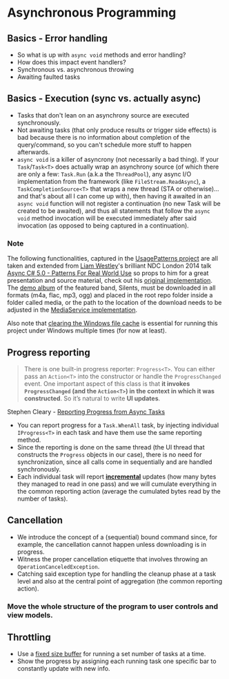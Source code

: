 # Asynchronous Programming

## Basics - Error handling

* So what is up with `async void` methods and error handling?
* How does this impact event handlers?
* Synchronous vs. asynchronous throwing
* Awaiting faulted tasks

## Basics - Execution (sync vs. actually async)

* Tasks that don't lean on an asynchrony source are executed synchronously.
* Not awaiting tasks (that only produce results or trigger side effects) is bad because there is no information about completion of the query/command, so you can't schedule more stuff to happen afterwards.
* `async void` is a killer of asyncrony (not necessarily a bad thing). If your `Task`/`Task<T>` does actually wrap an asynchrony source (of which there are only a few: `Task.Run` (a.k.a the `ThreadPool`), any async I/O implementation from the framework (like `FileStream.ReadAsync`), a `TaskCompletionSource<T>` that wraps a new thread (STA or otherwise)... and that's about all I can come up with), then having it awaited in an `async void` function will not register a continuation (no new Task will be created to be awaited), and thus all statements that follow the `async void` method invocation will be executed immediately after said invocation (as opposed to being captured in a continuation).

### Note

The following functionalities, captured in the [UsagePatterns project] are all taken and extended from [Liam Westley]'s brilliant NDC London 2014 talk [Async C# 5.0 - Patterns For Real World Use] so props to him for a great presentation and source material, check out his [original implementation]. The [demo album] of the featured band, Silents, must be downloaded in all formats (m4a, flac, mp3, ogg) and placed in the root repo folder inside a folder called media, or the path to the location of the download needs to be adjusted in the [MediaService implementation].

Also note that [clearing the Windows file cache] is essential for running this project under Windows multiple times (for now at least).

## Progress reporting

> There is one built-in progress reporter: `Progress<T>`. You can either pass an `Action<T>` into the constructor or handle the `ProgressChanged` event. One important aspect of this class is that **it invokes `ProgressChanged` (and the `Action<T>`) in the context in which it was constructed**. So it’s natural to write **UI updates**.

Stephen Cleary - [Reporting Progress from Async Tasks]

* You can report progress for a `Task.WhenAll` task, by injecting individual `IProgress<T>` in each task and have them use the same reporting method. 
* Since the reporting is done on the same thread (the UI thread that constructs the `Progress` objects in our case), there is no need for synchronization, since all calls come in sequentially and are handled synchronously.
* Each individual task will report **[incremental]** updates (how many bytes they managed to read in one pass) and we will cumulate everything in the common reporting action (average the cumulated bytes read by the number of tasks).

## Cancellation
* We introduce the concept of a (sequential) bound command since, for example, the cancellation cannot happen unless downloading is in progress.
* Witness the proper cancellation etiquette that involves throwing an `OperationCanceledException`.
* Catching said exception type for handling the cleanup phase at a task level and also at the central point of aggregation (the common reporting action).

### Move the whole structure of the program to user controls and view models.

## Throttling
* Use a [fixed size buffer] for running a set number of tasks at a time.
* Show the progress by assigning each running task one specific bar to constantly update with new info.

[Reporting Progress from Async Tasks]: <https://blog.stephencleary.com/2012/02/reporting-progress-from-async-tasks.html>
[incremental]: <https://blog.stephencleary.com/2012/02/reporting-progress-from-async-tasks.html>
[clearing the Windows file cache]: <https://stackoverflow.com/questions/478340/clear-file-cache-to-repeat-performance-testing>
[UsagePatterns project]: <https://github.com/panteamihai/workshop-async/tree/master/UsagePatterns>
[Liam Westley]: <https://twitter.com/westleyl>
[Async C# 5.0 - Patterns For Real World Use]: <https://vimeo.com/97337304>
[original implementation]: <https://github.com/westleyl/NDCOslo-AsyncPatterns>
[demo album]: <https://silents.bandcamp.com/>
[MediaService implementation]: <https://github.com/panteamihai/workshop-async/blob/master/UsagePatterns/Services/MediaPathService.cs#L10>
[fixed size buffer]: <https://github.com/panteamihai/workshop-async/blob/master/UsagePatterns/ViewModels/WhenAnyThrottledViewModel.cs#L148>